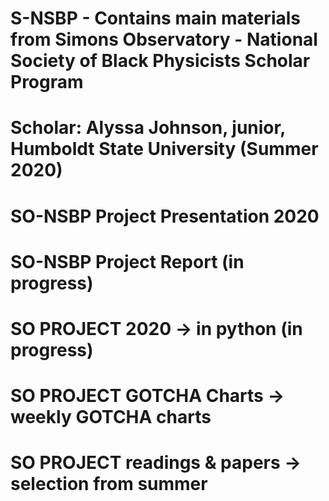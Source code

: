 # S-NSBP - Contains main materials from Simons Observatory - National Society of Black Physicists Scholar Program
# Scholar: Alyssa Johnson, junior, Humboldt State University (Summer 2020)

# SO-NSBP Project Presentation 2020
# SO-NSBP Project Report (in progress)
# SO PROJECT 2020 -> in python (in progress)
# SO PROJECT GOTCHA Charts -> weekly GOTCHA charts
# SO PROJECT readings & papers -> selection from summer
